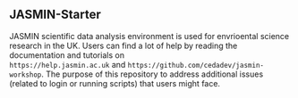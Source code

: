 ## JASMIN-Starter

JASMIN scientific data analysis environment is used for envrioental science research in the UK. Users can find a lot of help by reading the documentation and tutorials on   
`https://help.jasmin.ac.uk` and `https://github.com/cedadev/jasmin-workshop`. The purpose of this repository to address additional issues (related to login or running scripts) that users might face.   
